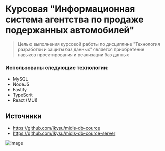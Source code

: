 # Курсовая "Информационная система агентства по продаже подержанных автомобилей"
> Целью выполнения курсовой работы по дисциплине "Технология разработки и защиты баз данных" является приобретение навыков проектирования и реализации баз данных

### Использованы следующие технологии:
- MySQL
- NodeJS
- Fastify
- TypeScrit
- React (MUI)

## Источники
- https://github.com/Ikysu/midis-db-cource
- https://github.com/Ikysu/midis-db-cource-server

![image](https://user-images.githubusercontent.com/31385763/228198259-1c0c5f12-e77a-4472-8f53-06b34eefdffd.png)
